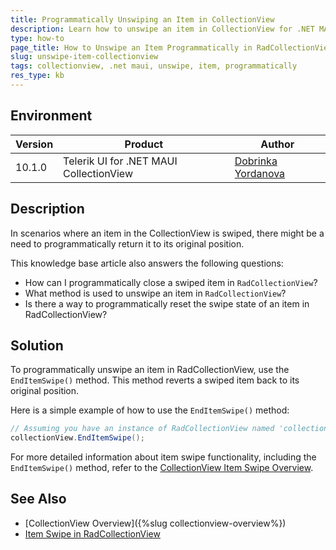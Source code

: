 ```yaml
---
title: Programmatically Unswiping an Item in CollectionView
description: Learn how to unswipe an item in CollectionView for .NET MAUI programmatically using the EndItemSwipe method.
type: how-to
page_title: How to Unswipe an Item Programmatically in RadCollectionView for .NET MAUI
slug: unswipe-item-collectionview
tags: collectionview, .net maui, unswipe, item, programmatically
res_type: kb
---
```


## Environment

| Version | Product | Author | 
| --- | --- | ---- | 
| 10.1.0 | Telerik UI for .NET MAUI CollectionView | [Dobrinka Yordanova](https://www.telerik.com/blogs/author/dobrinka-yordanova) | 

## Description

In scenarios where an item in the CollectionView is swiped, there might be a need to programmatically return it to its original position. 

This knowledge base article also answers the following questions:

- How can I programmatically close a swiped item in `RadCollectionView`?
- What method is used to unswipe an item in `RadCollectionView`?
- Is there a way to programmatically reset the swipe state of an item in RadCollectionView?

## Solution

To programmatically unswipe an item in RadCollectionView, use the `EndItemSwipe()` method. This method reverts a swiped item back to its original position.

Here is a simple example of how to use the `EndItemSwipe()` method:

```csharp
// Assuming you have an instance of RadCollectionView named 'collectionView'
collectionView.EndItemSwipe();
```

For more detailed information about item swipe functionality, including the `EndItemSwipe()` method, refer to the [CollectionView Item Swipe Overview](https://docs.telerik.com/devtools/maui/controls/collectionview/item-swipe/overview#methods).

## See Also

- [CollectionView Overview]({%slug collectionview-overview%})
- [Item Swipe in RadCollectionView](https://docs.telerik.com/devtools/maui/controls/collectionview/item-swipe/overview)
